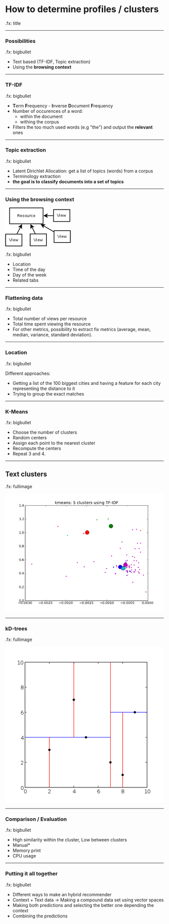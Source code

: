 # How to determine profiles / clusters

.fx: title

---

### Possibilities

.fx: bigbullet

* Text based (TF-IDF, Topic extraction)
* Using the **browsing context**

---

### TF-IDF

.fx: bigbullet

* **T**erm **F**requency - **I**nverse **D**ocument **F**requency
* Number of occurences of a word:
    * within the document
    * withing the corpus
* Filters the too much used words (e.g "the") and output the **relevant** ones

---

### Topic extraction

.fx: bigbullet

* Latent Dirichlet Allocation: get a list of topics (words) from a corpus
* Terminology extraction
* **the goal is to classify documents into a set of topics**

---

### Using the browsing context

![](images/resource-views.png)

.fx: bigbullet

* Location
* Time of the day
* Day of the week
* Related tabs

---

### Flattening data

.fx: bigbullet

* Total number of views per resource
* Total time spent viewing the resource
* For other metrics, possibility to extract fix metrics (average, mean,
  median, variance, standard deviation).

---

### Location

.fx: bigbullet

Different approaches:

* Getting a list of the 100 biggest cities and having a feature for 
  each city representing the distance to it
* Trying to group the exact matches

---

### K-Means

.fx: bigbullet

* Choose the number of clusters
* Random centers
* Assign each point to the nearest cluster
* Recompute the centers
* Repeat 3 and 4.

---

## Text clusters

.fx: fullimage

![](images/kmeans_tfidf.png)

---

### kD-trees

.fx: fullimage

![](images/kd-tree.png)

---

### Comparison / Evaluation

.fx: bigbullet

* High similarity within the cluster, Low between clusters
* Manual*
* Memory print
* CPU usage

---

### Putting it all together

.fx: bigbullet

* Different ways to make an hybrid recommender
* Context + Text data → Making a compound data set using vector spaces
* Making both predictions and selecting the better one depending the context
* Combining the predictions
